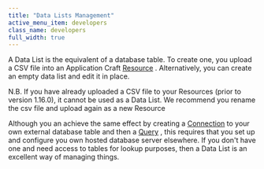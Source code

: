 ```yaml
---
title: "Data Lists Management"
active_menu_item: developers
class_name: developers
full_width: true
---
```



A Data List is the equivalent of a database table. To create one, you upload a CSV file into an Application Craft [Resource](../../the-console/console-tabs/resources) . Alternatively, you can create an empty data list and edit it in place.

N.B. If you have already uploaded a CSV file to your Resources (prior to version 1.16.0), it cannot be used as a Data List. We recommend you rename the csv file and upload again as a new Resource

Although you an achieve the same effect by creating a [Connection](../../the-console/console-tabs/connections/index) to your own external database table and then a [Query](../../the-console/console-tabs/queries/index) , this requires that you set up and configure you own hosted database server elsewhere. If you don't have one and need access to tables for lookup purposes, then a Data List is an excellent way of managing things.

